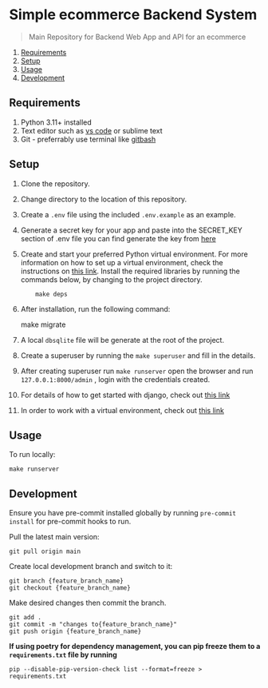 # Simple ecommerce Backend System

> Main Repository for Backend Web App and API for an ecommerce

1. [Requirements](#requirements)
2. [Setup](#setup)
3. [Usage](#usage)
4. [Development](#development)

## Requirements

1. Python 3.11+ installed
2. Text editor such as [vs code](https://code.visualstudio.com/) or sublime text
3. Git - preferrably use terminal like [gitbash](https://gitforwindows.org/)

## Setup

1.  Clone the repository.
2.  Change directory to the location of this repository.
3.  Create a `.env` file using the included `.env.example` as an example.
4.  Generate a secret key for your app and paste into the SECRET_KEY section of .env file
    you can find generate the key from [here](https://djecrety.ir/)
5.  Create and start your preferred Python virtual environment. For
    more information on how to set up a virtual environment, check the instructions on [this link](https://tutorial.djangogirls.org/en/django_installation/). Install the required libraries by running the commands below, by changing to
    the project directory.

            make deps

6.  After installation, run the following command:

    make migrate

7.  A local `dbsqlite` file will be generate at the root of the project.
8.  Create a superuser by running the `make superuser` and fill in the details.
9.  After creating superuser run `make runserver` open the browser and run `127.0.0.1:8000/admin` , login with the credentials created.
10. For details of how to get started with django, check out [this link](https://www.djangoproject.com/start/)
11. In order to work with a virtual environment, check out [this link](https://tutorial.djangogirls.org/en/installation/#pythonanywhere)

## Usage

To run locally:

    make runserver

## Development

Ensure you have pre-commit installed globally by running `pre-commit install` for pre-commit hooks to run.

Pull the latest main version:

    git pull origin main

Create local development branch and switch to it:

    git branch {feature_branch_name}
    git checkout {feature_branch_name}

Make desired changes then commit the branch.

    git add .
    git commit -m "changes to{feature_branch_name}"
    git push origin {feature_branch_name}

**If using poetry for dependency management, you can pip freeze them to a `requirements.txt` file by running**

    pip --disable-pip-version-check list --format=freeze > requirements.txt
